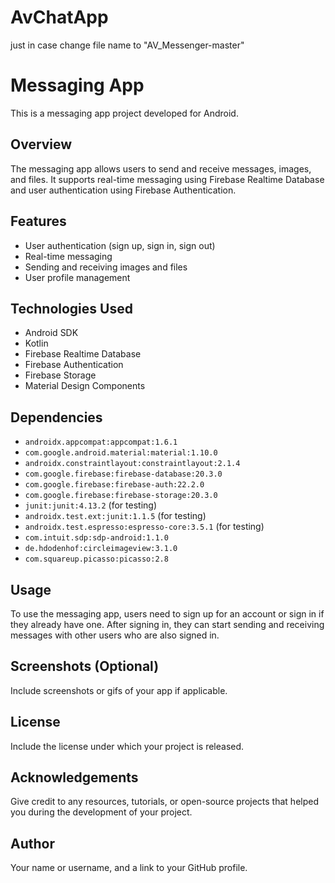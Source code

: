 # AvChatApp
just in case change file name to "AV_Messenger-master"
# Messaging App

This is a messaging app project developed for Android.

## Overview

The messaging app allows users to send and receive messages, images, and files. It supports real-time messaging using Firebase Realtime Database and user authentication using Firebase Authentication. 

## Features

- User authentication (sign up, sign in, sign out)
- Real-time messaging
- Sending and receiving images and files
- User profile management

## Technologies Used

- Android SDK
- Kotlin
- Firebase Realtime Database
- Firebase Authentication
- Firebase Storage
- Material Design Components

## Dependencies

- `androidx.appcompat:appcompat:1.6.1`
- `com.google.android.material:material:1.10.0`
- `androidx.constraintlayout:constraintlayout:2.1.4`
- `com.google.firebase:firebase-database:20.3.0`
- `com.google.firebase:firebase-auth:22.2.0`
- `com.google.firebase:firebase-storage:20.3.0`
- `junit:junit:4.13.2` (for testing)
- `androidx.test.ext:junit:1.1.5` (for testing)
- `androidx.test.espresso:espresso-core:3.5.1` (for testing)
- `com.intuit.sdp:sdp-android:1.1.0`
- `de.hdodenhof:circleimageview:3.1.0`
- `com.squareup.picasso:picasso:2.8`

## Usage

To use the messaging app, users need to sign up for an account or sign in if they already have one. After signing in, they can start sending and receiving messages with other users who are also signed in.

## Screenshots (Optional)

Include screenshots or gifs of your app if applicable.

## License

Include the license under which your project is released.

## Acknowledgements

Give credit to any resources, tutorials, or open-source projects that helped you during the development of your project.

## Author

Your name or username, and a link to your GitHub profile.

